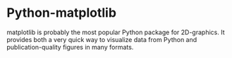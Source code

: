 # Python-matplotlib
matplotlib is probably the  most popular Python package for 2D-graphics. It provides both a very quick way to visualize data from Python and publication-quality figures in many formats.
